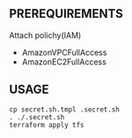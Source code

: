 #

## PREREQUIREMENTS

Attach polichy(IAM)

- AmazonVPCFullAccess
- AmazonEC2FullAccess

## USAGE

```
cp secret.sh.tmpl .secret.sh
. ./.secret.sh
terraform apply tfs
```
